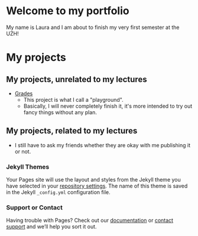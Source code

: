 # Welcome to my portfolio

My name is Laura and I am about to finish my very first semester at the UZH!


# My projects
## My projects, unrelated to my lectures
- [Grades]([https://docs.github.com/en/github/writing-on-github/getting-started-with-writing-and-formatting-on-github/basic-writing-and-formatting-syntax](https://gitlab.uzh.ch/laura.christoph/grades_v1))
    - This project is what I call a "playground". 
    - Basically, I will never completely finish it, it's more intended to try out fancy things without any plan.

## My projects, related to my lectures
- I still have to ask my friends whether they are okay with me publishing it or not.


### Jekyll Themes

Your Pages site will use the layout and styles from the Jekyll theme you have selected in your [repository settings](https://github.com/Laura-Christoph/LC_projects/settings/pages). The name of this theme is saved in the Jekyll `_config.yml` configuration file.

### Support or Contact

Having trouble with Pages? Check out our [documentation](https://docs.github.com/categories/github-pages-basics/) or [contact support](https://support.github.com/contact) and we’ll help you sort it out.
